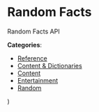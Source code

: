 # Random Facts


Random Facts API



**Categories**:
- [Reference](https://github.com/apis-list/apis-list#reference)
- [Content & Dictionaries](https://github.com/apis-list/apis-list#content-and-dictionaries)
- [Content](https://github.com/apis-list/apis-list#content)
- [Entertainment](https://github.com/apis-list/apis-list#entertainment)
- [Random](https://github.com/apis-list/apis-list#random)



)



